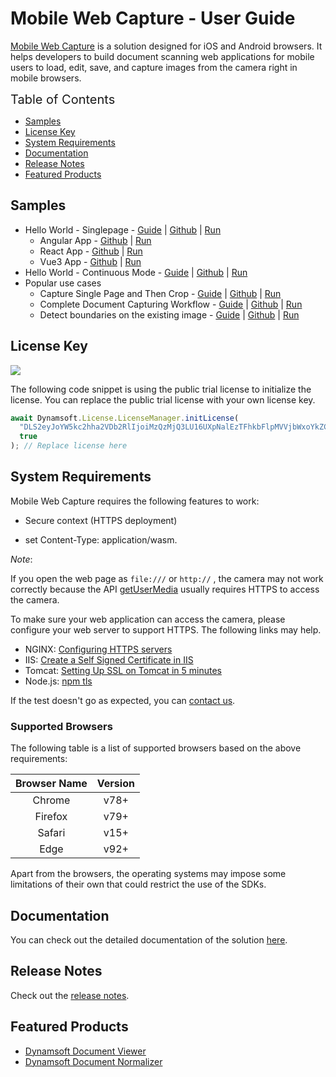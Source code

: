 # Mobile Web Capture - User Guide

[Mobile Web Capture](https://www.dynamsoft.com/use-cases/mobile-web-capture-sdk/?utm_content=nav-solutions) is a solution designed for iOS and Android browsers. It helps developers to build document scanning web applications for mobile users to load, edit, save, and capture images from the camera right in mobile browsers.

<span style="font-size:20px">Table of Contents</span>

- [Samples](#samples)
- [License Key](#license-key)
- [System Requirements](#system-requirements)
- [Documentation](#documentation)
- [Release Notes](#release-notes)
- [Featured Products](#featured-products)

## Samples

- Hello World - Singlepage - [Guide](https://www.dynamsoft.com/mobile-web-capture/docs/gettingstarted/helloworld-singlepage.html) \| [Github](https://github.com/Dynamsoft/mobile-web-capture/tree/master/samples/hello-world-singlepage/hello-world) \| [Run](https://dynamsoft.github.io/mobile-web-capture/samples/hello-world-singlepage/hello-world/hello-world.html)
  - Angular App - [Github](https://github.com/Dynamsoft/mobile-web-capture/tree/master/samples/hello-world-singlepage/hello-world-angular) \| [Run](https://dynamsoft.github.io/mobile-web-capture/samples/hello-world-singlepage/hello-world-angular/)
  - React App - [Github](https://github.com/Dynamsoft/mobile-web-capture/tree/master/samples/hello-world-singlepage/hello-world-react) \| [Run](https://dynamsoft.github.io/mobile-web-capture/samples/hello-world-singlepage/hello-world-react/)
  - Vue3 App - [Github](https://github.com/Dynamsoft/mobile-web-capture/tree/master/samples/hello-world-singlepage/hello-world-vue3) \| [Run](https://github.com/Dynamsoft/mobile-web-capture/blob/master/samples/hello-world-singlepage/hello-world-vue3/README.md)
- Hello World - Continuous Mode - [Guide](https://www.dynamsoft.com/mobile-web-capture/docs/gettingstarted/helloworld-continuousmode.html) \| [Github](https://github.com/Dynamsoft/mobile-web-capture/tree/master/samples/hello-world-continuous-mode) \| [Run](https://dynamsoft.github.io/mobile-web-capture/samples/hello-world-continuous-mode/)
- Popular use cases
  - Capture Single Page and Then Crop - [Guide](https://www.dynamsoft.com/mobile-web-capture/docs/codegallery/usecases/capture-single-page-and-then-crop.html) \| [Github](https://github.com/Dynamsoft/mobile-web-capture/tree/master/samples/capture-single-page-and-then-crop) \| [Run](https://dynamsoft.github.io/mobile-web-capture/samples/capture-single-page-and-then-crop/)
  - Complete Document Capturing Workflow - [Guide](https://www.dynamsoft.com/mobile-web-capture/docs/codegallery/usecases/complete-doc-capturing-workflow.html) \| [Github](https://github.com/Dynamsoft/mobile-web-capture/tree/master/samples/complete-document-capturing-workflow) \| [Run](https://dynamsoft.github.io/mobile-web-capture/samples/complete-document-capturing-workflow/)
  - Detect boundaries on the existing image - [Guide](https://www.dynamsoft.com/mobile-web-capture/docs/codegallery/usecases/detect-boundaries-on-existing-image.html) \| [Github](https://github.com/Dynamsoft/mobile-web-capture/tree/master/samples/detect-boundaries-on-existing-image) \| [Run](https://dynamsoft.github.io/mobile-web-capture/samples/detect-boundaries-on-existing-image/)

## License Key

[![](https://img.shields.io/badge/Get-30--day%20FREE%20Trial%20License-blue)](https://www.dynamsoft.com/customer/license/trialLicense/?product=mwc&utm_source=npm)

The following code snippet is using the public trial license to initialize the license. You can replace the public trial license with your own license key.

```typescript
await Dynamsoft.License.LicenseManager.initLicense(
  "DLS2eyJoYW5kc2hha2VDb2RlIjoiMzQzMjQ3LU16UXpNalEzTFhkbFlpMVVjbWxoYkZCeWIybyIsIm1haW5TZXJ2ZXJVUkwiOiJodHRwczovL21kbHMuZHluYW1zb2Z0b25saW5lLmNvbSIsIm9yZ2FuaXphdGlvbklEIjoiMzQzMjQ3Iiwic3RhbmRieVNlcnZlclVSTCI6Imh0dHBzOi8vc2Rscy5keW5hbXNvZnRvbmxpbmUuY29tIiwiY2hlY2tDb2RlIjo3MjIzMjg5MDV9",
  true
); // Replace license here
```

## System Requirements

Mobile Web Capture requires the following features to work:

- Secure context (HTTPS deployment)

- set Content-Type: application/wasm.

_Note_:

If you open the web page as `file:///` or `http://` , the camera may not work correctly because the API <a target="_blank" href="https://developer.mozilla.org/en-US/docs/Web/API/MediaDevices/getUserMedia" title="getUserMedia">getUserMedia</a> usually requires HTTPS to access the camera.

To make sure your web application can access the camera, please configure your web server to support HTTPS. The following links may help.

- NGINX: <a target="_blank" href="https://nginx.org/en/docs/http/configuring_https_servers.html" title="Configuring HTTPS servers">Configuring HTTPS servers</a>
- IIS: <a target="_blank" href="https://aboutssl.org/how-to-create-a-self-signed-certificate-in-iis/" title="Create a Self Signed Certificate in IIS">Create a Self Signed Certificate in IIS</a>
- Tomcat: <a target="_blank" href="https://dzone.com/articles/setting-ssl-tomcat-5-minutes" title="Setting Up SSL on Tomcat in 5 minutes">Setting Up SSL on Tomcat in 5 minutes</a>
- Node.js: <a target="_blank" href="https://nodejs.org/docs/v0.4.1/api/tls.html" title="npm tls">npm tls</a>

If the test doesn't go as expected, you can [contact us](https://www.dynamsoft.com/contact/).

### Supported Browsers

The following table is a list of supported browsers based on the above requirements:

| Browser Name | Version |
| :----------: | :-----: |
|    Chrome    |  v78+   |
|   Firefox    |  v79+   |
|    Safari    |  v15+   |
|     Edge     |  v92+   |

Apart from the browsers, the operating systems may impose some limitations of their own that could restrict the use of the SDKs.

## Documentation

You can check out the detailed documentation of the solution [here](https://www.dynamsoft.com/mobile-web-capture/docs/introduction/index.html).

## Release Notes

Check out the [release notes](https://www.dynamsoft.com/mobile-web-capture/docs/releasenotes/index.html).

## Featured Products

- [Dynamsoft Document Viewer](https://www.dynamsoft.com/document-viewer/docs/introduction/index.html)
- [Dynamsoft Document Normalizer](https://www.dynamsoft.com/document-normalizer/docs/web/programming/javascript/)
